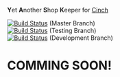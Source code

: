 **Y**et **A**nother **S**hop **K**eeper for [Cinch][cinchrb]  

[![Build Status](https://travis-ci.org/Cinch-RPGPlugins/cinch-yask.svg?branch=master)](https://travis-ci.org/Cinch-RPGPlugins/cinch-yask) (Master Branch)  
[![Build Status](https://travis-ci.org/Cinch-RPGPlugins/cinch-yask.svg?branch=testing)](https://travis-ci.org/Cinch-RPGPlugins/cinch-yask) (Testing Branch)  
[![Build Status](https://travis-ci.org/Cinch-RPGPlugins/cinch-yask.svg?branch=development)](https://travis-ci.org/Cinch-RPGPlugins/cinch-yask) (Development Branch)  

# COMMING SOON!

[cinchrb]: https://github.com/cinchrb/cinch

